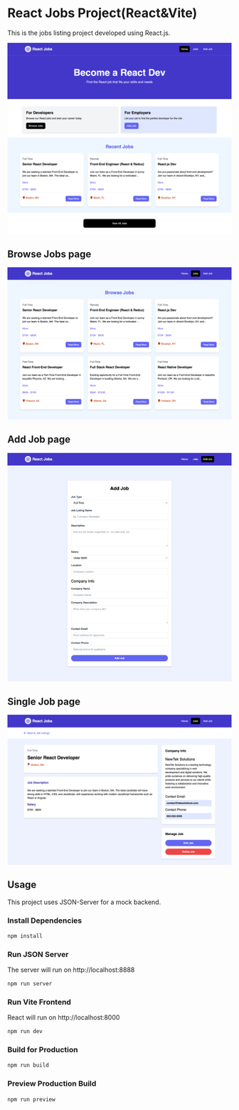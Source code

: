 
# React Jobs Project(React&Vite)

This is the jobs listing project developed using React.js. 

<img src="public/home-screen.png" />

## Browse Jobs page

<img src="public/browse-jobs.png" />

## Add Job page

<img src="public/add-job.png" />

## Single Job page

<img src="public/single-job.png" />

## Usage

This project uses JSON-Server for a mock backend.

### Install Dependencies

```bash
npm install
```

### Run JSON Server

The server will run on http://localhost:8888

```bash
npm run server
```

### Run Vite Frontend

React will run on http://localhost:8000

```bash
npm run dev
```

### Build for Production

```bash
npm run build
```

### Preview Production Build

```bash
npm run preview
```

